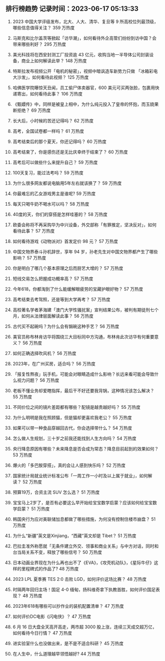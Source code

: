 
## 排行榜趋势 记录时间：2023-06-17 05:13:33
  
  1. 2023 中国大学评级发布，北大、人大、清华、复旦等 9 所高校位列最顶级，哪些信息值得关注？ 359 万热度
    
  2. 马斯克和比尔盖茨等掀起「访华潮」，如何看待外企高管们纷纷到访中国？会带来哪些利好？ 295 万热度
    
  3. 美光科技将在西安封测工厂投资逾 43 亿元，收购当地一半导体公司封装设备，商业上如何解读此举？ 148 万热度
    
  4. 特斯拉发布视频公开「电机的秘密」，视频中暗讽造车新势力只做 「冰箱彩电大沙发」，如何看待此视频？ 125 万热度
    
  5. 哈佛医学院曝惊天丑闻，员工偷尸体卖器官，600 美元可买两张脸，包裹用快递寄出，如何看待此事？ 106 万热度
    
  6. 《甄嬛传》中，同样是被皇上相中，为什么纯元投入了皇帝的怀抱，而玉娆果断拒绝？ 69 万热度
    
  7. 长大后，小时候的苦还记得吗？ 62 万热度
    
  8. 高考，全国试卷都一样吗？ 61 万热度
    
  9. 高考结束后的那个夏天，你还记得吗？ 60 万热度
    
  10. 高考结束了，你是感伤还是无比庆幸终于结束了？ 60 万热度
    
  11. 高考后可以做些什么来提升自己？ 59 万热度
    
  12. 100天复习，能过法考吗？ 59 万热度
    
  13. 为什么很多网友都说电脑用5年左右就该换了？ 59 万热度
    
  14. 你最难忘的乙女游戏男主是谁呢? 59 万热度
    
  15. 每天只喝牛奶不喝水可以吗？ 58 万热度
    
  16. 40度的天，你们的穿搭是怎样哇塞的？ 58 万热度
    
  17. 欧委会称将不再采购华为中兴设备，外交部称「有罪推定，坚决反对」，如何看待此事？ 57 万热度
    
  18. 如何看待游戏《动物派对》首发定价 98 元？ 57 万热度
    
  19. 中国文物界泰斗孙机辞世，享年 94 岁，孙老先生对中国文物界都产生了哪些影响？ 57 万热度
    
  20. 你是明白了哪几个基本原理之后而厨艺大增的？ 57 万热度
    
  21. 短线交易怎么把握成功概率高？ 57 万热度
    
  22. 今年618，你都淘到了什么能缓解眼疲劳的宝藏护眼好物？ 57 万热度
    
  23. 高考结束去考驾照，还是等到大学再考？ 57 万热度
    
  24. 高校著名学者茅海建「澳门大学性骚扰案」宣判结果公布，被判有期徒刑七个月，如何从法律层面解读此事？ 56 万热度
    
  25. 古代买不起碗吗？为什么会有锔碗这种手艺？ 56 万热度
    
  26. 美官员称布林肯访华将围绕三大目标同中方沟通，布林肯此次访华有何重要意义？ 56 万热度
    
  27. 如何正确选择吹风机？ 56 万热度
    
  28. 2023年，在广州买房，适合吗？ 56 万热度
    
  29. 「报复性熬夜」玩手机，可能会对眼睛造成什么影响？长远来看可能会导致什么视力问题？ 56 万热度
    
  30. 老板不懂业务却爱瞎指挥，最后干不好还要我背锅，这种情况该怎么解决？ 55 万热度
    
  31. 不同价位之间的镜片差距都有哪些？配镜是越贵越好吗？ 55 万热度
    
  32. 为什么明明是我在照顾猫，但是猫却更喜欢我老公？ 55 万热度
    
  33. 如果可以带一种食品穿越回古代，你会选择带什么？ 54 万热度
    
  34. 怎么做人生规划，三十岁之前我还能找到人生方向吗？ 54 万热度
    
  35. 央行降息原因有哪些？未来降息是否会成为常态？降息目前起到的效果如何？ 53 万热度
    
  36. 爆火的「多巴胺穿搭」，真的会让人感到快乐吗？ 52 万热度
    
  37. 国家统计局就业统计标准公布「一周工作一小时及以上属于就业」，如何解读？ 52 万热度
    
  38. 预算19万，合资主流 SUV 怎么选？ 51 万热度
    
  39. 宝宝马上2岁了，是否有必要这么早开始给宝宝数学启蒙？应该如何给宝宝数学启蒙？ 51 万热度
    
  40. 韩国央行为应对美联储加息都做了哪些措施，为何没有控制住楼市崩盘？ 51 万热度
    
  41. 为什么“新疆”英文是Xinjiang，“西藏”英文却是 Tibet？ 51 万热度
    
  42. 巴拉圭准外称愿就「无条件建立外交、领事和商业关系」与中方对话，同时和台当局关系不变，释放了哪些信号？ 50 万热度
    
  43. 日本动画业界现在为什么再也出不了《EVA》，《攻壳机动队》，《星际牛仔》这样的里程碑式的作品了? 48 万热度
    
  44. 2023 LPL 夏季赛 TES 2:0 击败 LGD，如何评价这场比赛？ 48 万热度
    
  45. 时隔两年回归主场！国足 4-0 缅甸，扬科维奇拿下执教首胜，如何评价国足表现？ 48 万热度
    
  46. 2023年618有哪些可以抄作业的装机配置清单？ 47 万热度
    
  47. 如何评价DC电影《闪电侠》？ 47 万热度
    
  48. 6 月 16 日大盘全天高开高走，两市超 3000 股上涨，连续三天成交超万亿，如何看待今日行情？ 47 万热度
    
  49. 进实验室什么也没做出来，是不是不适合科研？ 45 万热度
    
  50. 在人生中，什么道理越早领悟越好? 44 万热度
    